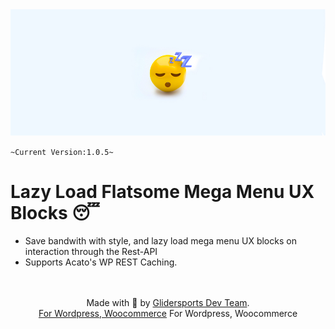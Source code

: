 <img src="https://github.com/ryntab/Lazy-Menu-Blocks/blob/main/Banner.jpg">

`~Current Version:1.0.5~`

# Lazy Load Flatsome Mega Menu UX Blocks 😴
- Save bandwith with style, and lazy load mega menu UX blocks on interaction through the Rest-API
- Supports Acato's WP REST Caching.

<p align="center">
    <br/><br/>
    Made with 💜 by <a href="https://github.com/Glidersports">Glidersports Dev Team</a>.<br/>
    <a href="#">For Wordpress, Woocommerce</a>
    For Wordpress, Woocommerce
</p>
